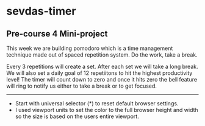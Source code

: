 # sevdas-timer

## Pre-course 4 Mini-project

This week we are building pomodoro which is a time management technique made out of spaced repetition system. Do the work, take a break.

Every 3 repetitions will create a set. After each set we will take a long break.
We will also set a daily goal of 12 repetiitons to hit the highest productivity level!
The timer will count down to zero and once it hits zero the bell feature will ring to notify us either to take a break or to get focused.

---

- Start with universal selector (\*) to reset default browser settings.
- I used viewport units to set the color to the full browser height and width so the size is based on the users entire viewport.
